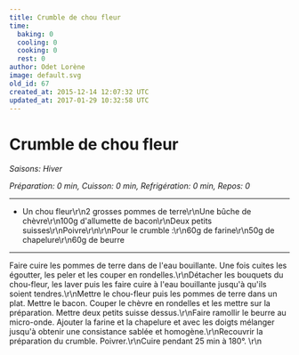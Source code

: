```yaml
---
title: Crumble de chou fleur
time:
  baking: 0
  cooling: 0
  cooking: 0
  rest: 0
author: Odet Lorène
image: default.svg
old_id: 67
created_at: 2015-12-14 12:07:32 UTC
updated_at: 2017-01-29 10:32:58 UTC
---
```


# Crumble de chou fleur



*Saisons: Hiver*

*Préparation: 0 min, Cuisson: 0 min, Refrigération: 0 min, Repos: 0*

---

- Un chou fleur\r\n2 grosses pommes de terre\r\nUne bûche de chèvre\r\n100g d'allumette de bacon\r\nDeux petits suisses\r\nPoivre\r\n\r\nPour le crumble :\r\n60g de farine\r\n50g de chapelure\r\n60g de beurre

---

Faire cuire les pommes de terre dans de l'eau bouillante. Une fois cuites les égoutter, les peler et les couper en rondelles.\r\nDétacher les bouquets du chou-fleur, les laver puis les faire cuire à l'eau bouillante jusqu'à qu'ils soient tendres.\r\nMettre le chou-fleur puis les pommes de terre dans un plat. Mettre le bacon. Couper le chèvre en rondelles et les mettre sur la préparation. Mettre deux petits suisse dessus.\r\nFaire ramollir le beurre au micro-onde. Ajouter la farine et la chapelure et avec les doigts mélanger jusqu'à obtenir une consistance sablée et homogène.\r\nRecouvrir la préparation du crumble. Poivrer.\r\nCuire pendant 25 min à 180°. \r\n
